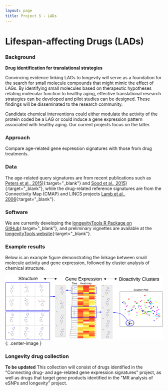 ```yaml
---
layout: page
title: Project 5 - LADs
---
```


# Lifespan-affecting Drugs (LADs)

### Background

**Drug identification for translational strategies**

Convincing evidence linking LAGs to longevity will serve as a foundation for the search for small molecule compounds that might mimic the effect of LAGs. By identifying small molecules based on therapeutic hypotheses relating molecular function to healthy aging, effective translational research strategies can be developed and pilot studies can be designed. These findings will be disseminated to the research community.

Candidate chemical interventions could either modulate the activity of the protein coded be a LAG or could induce a gene expression pattern associated with healthy aging. Our current projects focus on the latter.

### Approach

Compare age-related gene expression signatures with those from drug treatments. 

### Data

The age-related query signatures are from recent publications such as [Peters et al., 2015)](http://www.ncbi.nlm.nih.gov/pubmed/26490707){:target="_blank"} and  [Sood et al., 2015)](http://www.ncbi.nlm.nih.gov/pubmed/26343147){:target="_blank"}, while the drug-related reference signatures are from the Connectivity Map (CMAP) and LINCS projects [Lamb et al., 2006](http://www.ncbi.nlm.nih.gov/pubmed/17008526){:target="_blank"}.

### Software

We are currently developing the [longevityTools R Package on GitHub](https://github.com/tgirke/longevityTools){:target="_blank"}, and preliminary vignettes are available at the [longevityTools website](http://girke.bioinformatics.ucr.edu/longevityTools/mydoc/home.html){:target="_blank"}.

### Example results

Below is an example figure demonstrating the linkage between small molecule activity and gene expression, followed by cluster analysis of chemical structure. 

![Cluster Image](/public/images/cluster_image.svg){: .center-image }

### Longevity drug collection

**To be updated**
This collection will consist of drugs identified in the "Connecting drug- and age-related gene expression signatures" project, as well as drugs that target gene products identified in the "MR analysis of eSNPs and longevity" project. 




